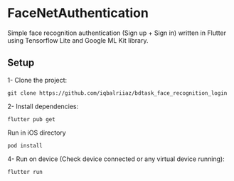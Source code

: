 # FaceNetAuthentication

Simple face recognition authentication (Sign up + Sign in) written in Flutter using Tensorflow Lite and Google ML Kit library.


## Setup

1- Clone the project:

```
git clone https://github.com/iqbalriiaz/bdtask_face_recognition_login
```

2- Install dependencies:

```
flutter pub get
```
Run in iOS directory
```
pod install
```
4- Run on device (Check device connected or any virtual device running):

```
flutter run 
```




